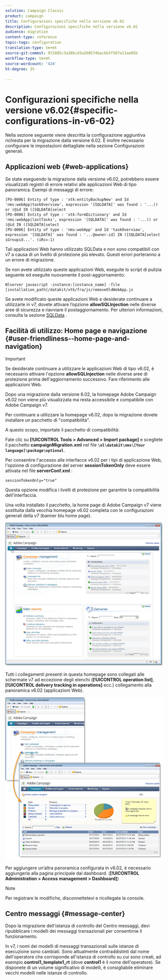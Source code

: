 ```yaml
---
solution: Campaign Classic
product: campaign
title: Configurazioni specifiche nella versione v6.02
description: Configurazioni specifiche nella versione v6.02
audience: migration
content-type: reference
topic-tags: configuration
translation-type: tm+mt
source-git-commit: 972885c3a38bcd3a260574bacbb3f507e11ae05b
workflow-type: tm+mt
source-wordcount: '424'
ht-degree: 3%

---
```



# Configurazioni specifiche nella versione v6.02{#specific-configurations-in-v6-02}

Nella sezione seguente viene descritta la configurazione aggiuntiva richiesta per la migrazione dalla versione 6.02. È inoltre necessario configurare le impostazioni dettagliate nella sezione Configurazioni [](../../migration/using/general-configurations.md) generali.

## Applicazioni web {#web-applications}

Se state eseguendo la migrazione dalla versione v6.02, potrebbero essere visualizzati registri di errore relativi alle applicazioni Web di tipo panoramica. Esempi di messaggi di errore:

```
[PU-0006] Entity of type : 'xtk:entityBackupNew' and Id 'nms:webApp|taskOverview', expression '[SQLDATA[' was found : '...)) or (@id IN ([SQLDATA[select 
[PU-0006] Entity of type : 'xtk:formDictionary' and Id 'nms:webApp|lastTasks', expression '[SQLDATA[' was found : '...)) or (@id IN ([SQLDATA[select 
[PU-0006] Entity of type : 'nms:webApp' and Id 'taskOverview', expression '[SQLDATA[' was found : '...@owner-id] IN ([SQLDATA[select iGroupid...'. (iRc=-1)
```

Tali applicazioni Web hanno utilizzato SQLData e non sono compatibili con v7 a causa di un livello di protezione più elevato. Questi errori porteranno a un errore di migrazione.

Se non avete utilizzato queste applicazioni Web, eseguite lo script di pulizia seguente ed eseguite nuovamente il post-aggiornamento:

```
Nlserver javascript -instance:[instance_name] -file [installation_path]/datakit/xtk/fra/js/removeOldWebApp.js
```

Se avete modificato queste applicazioni Web e desiderate continuare a utilizzarle in v7, dovete attivare l’opzione **allowSQLInjection** nelle diverse aree di sicurezza e riavviare il postaggiornamento. Per ulteriori informazioni, consulta la sezione [SQLData](../../migration/using/general-configurations.md#sqldata) .

## Facilità di utilizzo: Home page e navigazione {#user-friendliness--home-page-and-navigation}

>[!IMPORTANT]
>
>Se desiderate continuare a utilizzare le applicazioni Web di tipo v6.02, è necessario attivare l&#39;opzione **allowSQLInjection** nelle diverse aree di protezione prima dell&#39;aggiornamento successivo. Fare riferimento alle applicazioni [](#web-applications)Web.

Dopo una migrazione dalla versione 6.02, la homepage  Adobe Campaign v6.02 non viene più visualizzata ma resta accessibile e compatibile con  Adobe Campaign v7.

Per continuare a utilizzare la homepage v6.02, dopo la migrazione dovete installare un pacchetto di &quot;compatibilità&quot;.

A questo scopo, importate il pacchetto di compatibilità:

Fate clic su **[!UICONTROL Tools > Advanced > Import package]** e scegliete il pacchetto **campaignMigration.xml** nel file **`\nl\datakit\nms\[Your language]\package\optional`**.

Per consentire l&#39;accesso alle interfacce v6.02 per i tipi di applicazione Web, l&#39;opzione di configurazione del server **sessionTokenOnly** deve essere attivata nel file **serverConf.xml** :

```
sessionTokenOnly="true"
```

Questa opzione modifica i livelli di protezione per garantire la compatibilità dell&#39;interfaccia.

Una volta installato il pacchetto, la home page di  Adobe Campaign v7 viene sostituita dalla vecchia homepage v6.02 completa con le configurazioni generali della v7 (banner blu home page).

![](assets/dashboards.png)

Tutti i collegamenti presenti in questa homepage sono collegati alle schermate v7 ad eccezione degli elenchi (**[!UICONTROL operation list]**, **[!UICONTROL delivery tracking in operations]** ecc.) collegamento alla panoramica v6.02 (applicazioni Web).

![](assets/dashboards2.png)

Per aggiungere un’altra panoramica configurata in v6.02, è necessario aggiungerla alla pagina principale dal dashboard. (**[!UICONTROL Administration > Access management > Dashboard]**)

>[!NOTE]
>
>Per registrare le modifiche, disconnettetevi e ricollegate la console.

## Centro messaggi {#message-center}

Dopo la migrazione dell&#39;istanza di controllo del Centro messaggi, devi ripubblicare i modelli dei messaggi transazionali per consentirne il funzionamento.

In v7, i nomi dei modelli di messaggi transazionali sulle istanze di esecuzione sono cambiati. Sono attualmente contraddistinti dal nome dell&#39;operatore che corrisponde all&#39;istanza di controllo su cui sono creati, ad esempio **control1_template1_rt** (dove **control1** è il nome dell&#39;operatore). Se disponete di un volume significativo di modelli, è consigliabile eliminare vecchi modelli nelle istanze di controllo.

